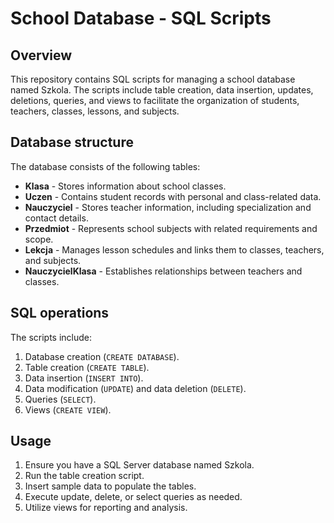 # School Database - SQL Scripts

## Overview
This repository contains SQL scripts for managing a school database named Szkola. The scripts include table creation, data insertion, updates, deletions, queries, and views to facilitate the organization of students, teachers, classes, lessons, and subjects.

## Database structure

The database consists of the following tables:
* **Klasa** - Stores information about school classes.
* **Uczen** - Contains student records with personal and class-related data.
* **Nauczyciel** - Stores teacher information, including specialization and contact details.
* **Przedmiot** - Represents school subjects with related requirements and scope.
* **Lekcja** - Manages lesson schedules and links them to classes, teachers, and subjects.
* **NauczycielKlasa** - Establishes relationships between teachers and classes.

## SQL operations

The scripts include:
1. Database creation (`CREATE DATABASE`).
2. Table creation (`CREATE TABLE`).
3. Data insertion (`INSERT INTO`).
4. Data modification (`UPDATE`) and data deletion (`DELETE`).
5. Queries (`SELECT`).
6. Views (`CREATE VIEW`).

## Usage

1. Ensure you have a SQL Server database named Szkola.
2. Run the table creation script.
3. Insert sample data to populate the tables.
4. Execute update, delete, or select queries as needed.
5. Utilize views for reporting and analysis.
